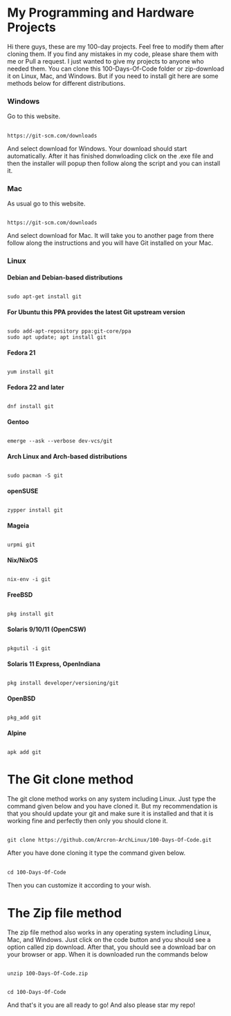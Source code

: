 # My Programming and Hardware Projects
Hi there guys, these are my 100-day projects. Feel free to modify them after cloning them. If you find any mistakes in my code, please share them with me or Pull a request.
I just wanted to give my projects to anyone who needed them.
You can clone this 100-Days-Of-Code folder or zip-download it on Linux, Mac, and Windows.
But if you need to install git here are some methods below for different distributions.
### Windows
Go to this website.
##
    https://git-scm.com/downloads
And select download for Windows.
Your download should start automatically.
After it has finished donwloading click on the .exe file and then the installer will popup then follow along the script and you can install it.

### Mac
As usual go to this website.
##
    https://git-scm.com/downloads
And select download for Mac.
It will take you to another page from there follow along the instructions and you will have Git installed on your Mac.

### Linux

#### Debian and Debian-based distributions
## 
    sudo apt-get install git
#### For Ubuntu this PPA provides the latest Git upstream version
##
    sudo add-apt-repository ppa:git-core/ppa
    sudo apt update; apt install git

#### Fedora 21
##
    yum install git
#### Fedora 22 and later
##
    dnf install git 
#### Gentoo
##
    emerge --ask --verbose dev-vcs/git
#### Arch Linux and Arch-based distributions
##
    sudo pacman -S git
#### openSUSE
##
    zypper install git
#### Mageia
##
    urpmi git
#### Nix/NixOS
##
    nix-env -i git
#### FreeBSD
##
    pkg install git
#### Solaris 9/10/11 (OpenCSW)
##
    pkgutil -i git
#### Solaris 11 Express, OpenIndiana
##
    pkg install developer/versioning/git
#### OpenBSD
##
    pkg_add git
#### Alpine
##
    apk add git

# The Git clone method
The git clone method works on any system including Linux. Just type the command given below and you have cloned it.
But my recommendation is that you should update your git and make sure it is installed and that it is working fine and perfectly then only you should clone it.
##
    git clone https://github.com/Arcron-ArchLinux/100-Days-Of-Code.git
After you have done cloning it type the command given below.
##
    cd 100-Days-Of-Code
Then you can customize it according to your wish.
# The Zip file method
The zip file method also works in any operating system including Linux, Mac, and Windows.
Just click on the code button and you should see a option called zip download.
After that, you should see a download bar on your browser or app.
When it is downloaded run the commands below
##
    unzip 100-Days-Of-Code.zip
##
    cd 100-Days-Of-Code
And that's it you are all ready to go!
And also please star my repo!
